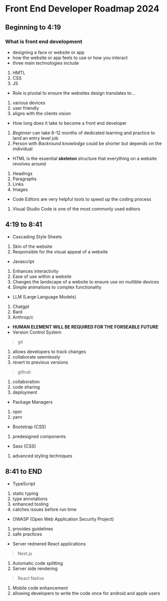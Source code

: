 # Front End Developer Roadmap 2024
## Beginning to 4:19
### What is front end development
- designing a face or website or app
- how the website or app feels to use or how you interact
- three main technologies include
1. HMTL
2. CSS
3. JS
- Role is pivotal to ensure the websites design translates to...
1. various devices
2. user friendly
3. aligns with the clients vision
- How long does it take to become a front end developer
1. *Beginner* can take 6-12 months of dedicated learning and practice to land an entry level job
2. Person with *Backround knowledge* could be shorter but depends on the individual
- HTML is the essential **skeleton** structure that everything on a website revolves around
1. Headings
2. Paragraphs
3. Links
4. Images
- Code Editors are very helpful tools to speed up the coding process
1. Visual Studio Code is one of the most commonly used editors
## 4:19 to 8:41
- Cascading Style Sheets
1. Skin of the website
2. Responsible for the visual appeal of a website
- Javascript
1. Enhances interactivity
2. Ease of use within a website
3. Changes the landscape of a website to ensure use on multible devices
4. Simple animations to complex functionality
- LLM (Large Language Models)
1. Chatgpt
2. Bard
3. Anthrop/c
- **HUMAN ELEMENT WILL BE REQUIRED FOR THE FORSEABLE FUTURE**
- Version Control System
> git
1. allows developers to track changes
2. collaborate seemlessly
3. revert to previous versions
> github
1. collaboration
2. code sharing
3. deployment
- Package Managers
1. npm
2. yarn
- Bootstrap (CSS)
1. predesigned components
- Sass (CSS)
1. advanced styling techniques
## 8:41 to END
- TypeScript
1. static typing
2. type annotations
3. enhanced tooling
4. catches issues before run time
- OWASP (Open Web Application Security Project)
1. provides guidelines
2. safe practices
- Server rednered React applications
> Next.js
1. Automatic code splitting
2. Server side rendering
> React Native
1. Mobile code enhancement
2. allowing developers to write the code once for android and apple users
